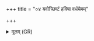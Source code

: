 +++
title = "०४ यवोच्छिष्टं हविषा वर्धयेमम्"

+++
<details><summary>मूलम् (GR)</summary>

यवोच्छिष्टं हविषा वर्धयेमं  
यथा द्युम्नी कृणवद् वीर्याणी ।  
सजूर् देवेभिर् अभि भूः सपत्नान्  
आयुष्मत् क्षत्रम् अजरं ते अस्तु ॥
</details>